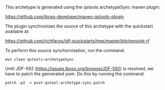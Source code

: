 This archetype is generated using the qstools archetypeSync maven plugin:

https://github.com/jboss-developer/maven-qstools-plugin

The plugin synchronizes the source of this archetype with the quickstart available at:

https://github.com/richfaces/jdf-quickstarts/tree/master/kitchensink-rf

To perform this source synchornisation, run the command:

    mvn clean qstools:archetypeSync

Until JDF-592 (https://issues.jboss.org/browse/JDF-592) is resolved, we have to patch the genrerated pom.  Do this by running the command:

    patch -p2  < post-qstool-archetype-sync.patch
